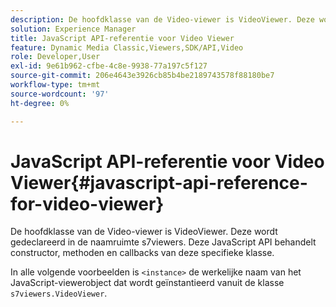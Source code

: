 ```yaml
---
description: De hoofdklasse van de Video-viewer is VideoViewer. Deze wordt gedeclareerd in de naamruimte s7viewers. Deze JavaScript API behandelt constructor, methoden en callbacks van deze specifieke klasse.
solution: Experience Manager
title: JavaScript API-referentie voor Video Viewer
feature: Dynamic Media Classic,Viewers,SDK/API,Video
role: Developer,User
exl-id: 9e61b962-cfbe-4c8e-9938-77a197c5f127
source-git-commit: 206e4643e3926cb85b4be2189743578f88180be7
workflow-type: tm+mt
source-wordcount: '97'
ht-degree: 0%

---
```


# JavaScript API-referentie voor Video Viewer{#javascript-api-reference-for-video-viewer}

De hoofdklasse van de Video-viewer is VideoViewer. Deze wordt gedeclareerd in de naamruimte s7viewers. Deze JavaScript API behandelt constructor, methoden en callbacks van deze specifieke klasse.

In alle volgende voorbeelden is `<instance>` de werkelijke naam van het JavaScript-viewerobject dat wordt geïnstantieerd vanuit de klasse `s7viewers.VideoViewer`.
